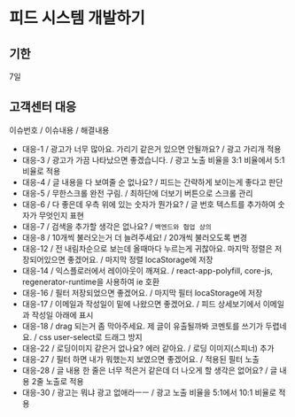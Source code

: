 # 피드 시스템 개발하기

## 기한

7일

## 고객센터 대응

이슈번호 / 이슈내용 / 해결내용

* 대응-1  / 광고가 너무 많아요. 가리기 같은거 있으면 안될까요? / 광고 가리개 적용
* 대응-3  / 광고가 가끔 나타났으면 좋겠습니다. / 광고 노출 비율을 3:1 비율에서 5:1 비율로 적용
* 대응-4  / 글 내용을 다 보여줄 순 없나요? / 피드는 간략하게 보이는게 좋다고 판단
* 대응-5  / 무한스크롤 완전 구림. / 최하단에 더보기 버튼으로 스크롤 관리
* 대응-6  / 다 좋은데 우측 위에 있는 숫자가 뭔가요? / 글 번호 텍스트를 추가하여 숫자가 무엇인지 표현
* 대응-7  / 검색을 추가할 생각은 없나요? / `백엔드와 협업 상의`
* 대응-8  / 10개씩 불러오는거 더 늘려주세요! / 20개씩 불러오도록 변경
* 대응-12 / 전 내림차순으로 보는데 올때마다 누르는게 귀찮아요. 마지막 정렬은 저장되어있으면 좋겠어요. / 마지막 정렬 locaStorage에 저장
* 대응-14 / 익스플로러에서 레이아웃이 깨져요. / react-app-polyfill, core-js, regenerator-runtime을 사용하여 ie 호환
* 대응-16 / 필터 저장되었으면 좋겠어요. / 마지막 필터 locaStorage에 저장
* 대응-17 / 이메일과 작성일이 밑에 나왔으면 좋겠어요. / 피드 상세보기에서 이메일과 작성일 아래에 표시
* 대응-18 / drag 되는거 좀 막아주세요. 제 글이 유출될까봐 코멘토를 쓰기가 두렵네요. / css user-select로 드래그 방지
* 대응-22 / 로딩이미지 같은거 없나요? 에러 같아요. / 로딩 이미지(스피너) 추가
* 대응-27 / 필터 하면 내가 뭐했는지 보였으면 좋겠어요. / 적용된 필터 노출
* 대응-28 / 글 내용 한 줄은 너무 적은거 같은데 더 나오게 할 생각은 없어요? / 글 내용 2줄 노출로 적용
* 대응-30 / 광고는 뭐냐 광고 없애라ㅡㅡ / 광고 노출 비율을 5:1에서 10:1 비율로 적용
